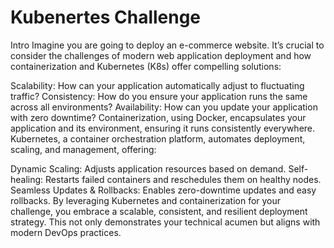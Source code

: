 # Kubenertes Challenge
Intro
Imagine you are going to deploy an e-commerce website. It’s crucial to consider the challenges of modern web application deployment and how containerization and Kubernetes (K8s) offer compelling solutions:

Scalability: How can your application automatically adjust to fluctuating traffic?
Consistency: How do you ensure your application runs the same across all environments?
Availability: How can you update your application with zero downtime?
Containerization, using Docker, encapsulates your application and its environment, ensuring it runs consistently everywhere. Kubernetes, a container orchestration platform, automates deployment, scaling, and management, offering:

Dynamic Scaling: Adjusts application resources based on demand.
Self-healing: Restarts failed containers and reschedules them on healthy nodes.
Seamless Updates & Rollbacks: Enables zero-downtime updates and easy rollbacks.
By leveraging Kubernetes and containerization for your challenge, you embrace a scalable, consistent, and resilient deployment strategy. This not only demonstrates your technical acumen but aligns with modern DevOps practices.